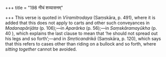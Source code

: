 +++
title = "198 नीचं शय्यासनम्"

+++
This verse is quoted in *Vīramitrodaya* (Saṃskāra, p. 491), where it is
added that this does not apply to carts and other such conveyances in
*Madanapārijāta* (p. 106);—in *Aparārka* (p. 56);—in *Saṃskāramayūkha*
(p. 40 ), which explains the last clause to mean that ‘he should not
spread out his legs and so forth’;—and in *Smṛticandrikā* (Saṃskāra, p.
120), which says that this refers to cases other than riding on a
bullock and so forth, where *sitting together* cannot be avoided.


